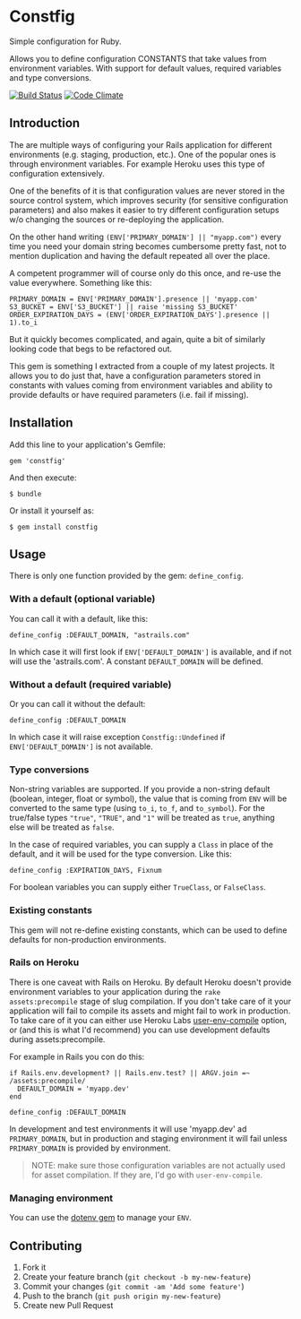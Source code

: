# Constfig

Simple configuration for Ruby.

Allows you to define configuration CONSTANTS that take values from environment
variables. With support for default values, required variables and type
conversions.

[![Build Status](https://travis-ci.org/astrails/constfig.png)](https://travis-ci.org/astrails/constfig)
[![Code Climate](https://codeclimate.com/github/astrails/constfig.png)](https://codeclimate.com/github/astrails/constfig)

## Introduction

The are multiple ways of configuring your Rails application for different
environments (e.g. staging, production, etc.). One of the popular ones is
through environment variables. For example Heroku uses this type of
configuration extensively.

One of the benefits of it is that configuration values are never stored in the
source control system, which improves security (for sensitive configuration
parameters) and also makes it easier to try different configuration setups w/o
changing the sources or re-deploying the application.

On the other hand writing `(ENV['PRIMARY_DOMAIN'] || "myapp.com")` every time
you need your domain string becomes cumbersome pretty fast, not to mention
duplication and having the default repeated all over the place.

A competent programmer will of course only do this once, and re-use the value
everywhere. Something like this:

    PRIMARY_DOMAIN = ENV['PRIMARY_DOMAIN'].presence || 'myapp.com'
    S3_BUCKET = ENV['S3_BUCKET'] || raise 'missing S3_BUCKET'
    ORDER_EXPIRATION_DAYS = (ENV['ORDER_EXPIRATION_DAYS'].presence || 1).to_i

But it quickly becomes complicated, and again, quite a bit of similarly looking
code that begs to be refactored out.

This gem is something I extracted from a couple of my latest projects. It
allows you to do just that, have a configuration parameters stored in constants
with values coming from environment variables and ability to provide defaults
or have required parameters (i.e. fail if missing).

## Installation

Add this line to your application's Gemfile:

    gem 'constfig'

And then execute:

    $ bundle

Or install it yourself as:

    $ gem install constfig

## Usage

There is only one function provided by the gem: `define_config`.

### With a default (optional variable)

You can call it with a default, like this:

    define_config :DEFAULT_DOMAIN, "astrails.com"

In which case it will first look if `ENV['DEFAULT_DOMAIN']` is available, and
if not will use the 'astrails.com'. A constant `DEFAULT_DOMAIN` will be
defined.

### Without a default (required variable)

Or you can call it without the default:

    define_config :DEFAULT_DOMAIN

In which case it will raise exception `Constfig::Undefined` if
`ENV['DEFAULT_DOMAIN']` is not available.

### Type conversions

Non-string variables are supported. If you provide a non-string default
(boolean, integer, float or symbol), the value that is coming from `ENV` will
be converted to the same type (using `to_i`, `to_f`, and `to_symbol`).  For the
true/false types `"true"`, `"TRUE"`, and `"1"` will be treated as `true`,
anything else will be treated as `false`.

In the case of required variables, you can supply a `Class` in place of the
default, and it will be used for the type conversion. Like this:

    define_config :EXPIRATION_DAYS, Fixnum

For boolean variables you can supply either `TrueClass`, or  `FalseClass`.

### Existing constants

This gem will not re-define existing constants, which can be used to define
defaults for non-production environments.

### Rails on Heroku

There is one caveat with Rails on Heroku. By default Heroku doesn't provide
environment variables to your application during the `rake assets:precompile`
stage of slug compilation. If you don't take care of it your application will
fail to compile its assets and might fail to work in production. To take care
of it you can either use Heroku Labs
[user-env-compile](https://devcenter.heroku.com/articles/labs-user-env-compile)
option, or (and this is what I'd recommend) you can use development defaults
during assets:precompile.

For example in Rails you con do this:

    if Rails.env.development? || Rails.env.test? || ARGV.join =~ /assets:precompile/
      DEFAULT_DOMAIN = 'myapp.dev'
    end

    define_config :DEFAULT_DOMAIN

In development and test environments it will use 'myapp.dev' ad
`PRIMARY_DOMAIN`, but in production and staging environment it will fail unless
`PRIMARY_DOMAIN` is provided by environment.

> NOTE: make sure those configuration variables are not actually used for asset
> compilation. If they are, I'd go with `user-env-compile`.

### Managing environment

You can use the [dotenv gem](https://github.com/bkeepers/dotenv) to manage your `ENV`.

## Contributing

1. Fork it
2. Create your feature branch (`git checkout -b my-new-feature`)
3. Commit your changes (`git commit -am 'Add some feature'`)
4. Push to the branch (`git push origin my-new-feature`)
5. Create new Pull Request

